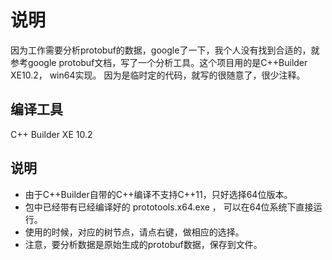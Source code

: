 # 说明
因为工作需要分析protobuf的数据，google了一下，我个人没有找到合适的，就参考google protobuf文档，写了一个分析工具。这个项目用的是C++Builder XE10.2， win64实现。
因为是临时定的代码，就写的很随意了，很少注释。
## 编译工具
C++ Builder XE 10.2
## 说明
- 由于C++Builder自带的C++编译不支持C++11，只好选择64位版本。
- 包中已经带有已经编译好的 prototools.x64.exe ， 可以在64位系统下直接运行。
- 使用的时候，对应的树节点，请点右键，做相应的选择。
- 注意，要分析数据是原始生成的protobuf数据，保存到文件。
